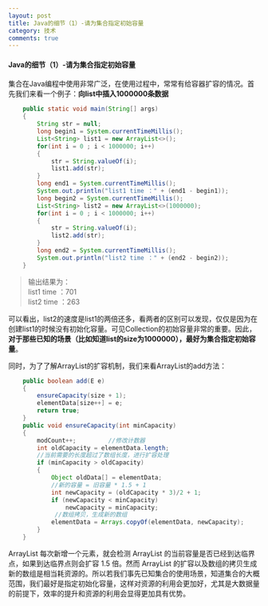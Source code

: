 ```yaml
---
layout: post
title: Java的细节（1）-请为集合指定初始容量
category: 技术
comments: true
---
```

#### Java的细节（1）-请为集合指定初始容量

集合在Java编程中使用非常广泛，在使用过程中，常常有给容器扩容的情况。首先我们来看一个例子：**向list中插入1000000条数据**

```java
    public static void main(String[] args) 
	{
        String str = null;
        long begin1 = System.currentTimeMillis();
        List<String> list1 = new ArrayList<>();
        for(int i = 0 ; i < 1000000; i++)
        {
        	str = String.valueOf(i);
            list1.add(str);
        }
        long end1 = System.currentTimeMillis();
        System.out.println("list1 time ：" + (end1 - begin1));
        long begin2 = System.currentTimeMillis();
        List<String> list2 = new ArrayList<>(1000000);
        for(int i = 0 ; i < 1000000; i++)
        {
        	str = String.valueOf(i);
            list2.add(str);
        }
        long end2 = System.currentTimeMillis();
        System.out.println("list2 time ：" + (end2 - begin2));
    }
```
> 输出结果为：   
> list1 time ：701    
> list2 time ：263

可以看出，list2的速度是list1的两倍还多，看两者的区别可以发现，仅仅是因为在创建list1的时候没有初始化容量。可见Collection的初始容量非常的重要。因此，**对于那些已知的场景（比如知道list的size为1000000），最好为集合指定初始容量**。

同时，为了了解ArrayList的扩容机制，我们来看ArrayList的add方法：

```java
    public boolean add(E e)
    {  
        ensureCapacity(size + 1);   
        elementData[size++] = e;  
        return true;  
    }  
    public void ensureCapacity(int minCapacity) 
    {  
        modCount++;         //修改计数器
        int oldCapacity = elementData.length;    
        //当前需要的长度超过了数组长度，进行扩容处理
        if (minCapacity > oldCapacity)
        {  
            Object oldData[] = elementData;  
            //新的容量 = 旧容量 * 1.5 + 1
            int newCapacity = (oldCapacity * 3)/2 + 1;  
            if (newCapacity < minCapacity)  
                newCapacity = minCapacity;  
             //数组拷贝，生成新的数组 
            elementData = Arrays.copyOf(elementData, newCapacity);  
        }  
    }
```

ArrayList 每次新增一个元素，就会检测 ArrayList 的当前容量是否已经到达临界点，如果到达临界点则会扩容 1.5 倍。然而 ArrayList 的扩容以及数组的拷贝生成新的数组是相当耗资源的。所以若我们事先已知集合的使用场景，知道集合的大概范围，我们最好是指定初始化容量，这样对资源的利用会更加好，尤其是大数据量的前提下，效率的提升和资源的利用会显得更加具有优势。
